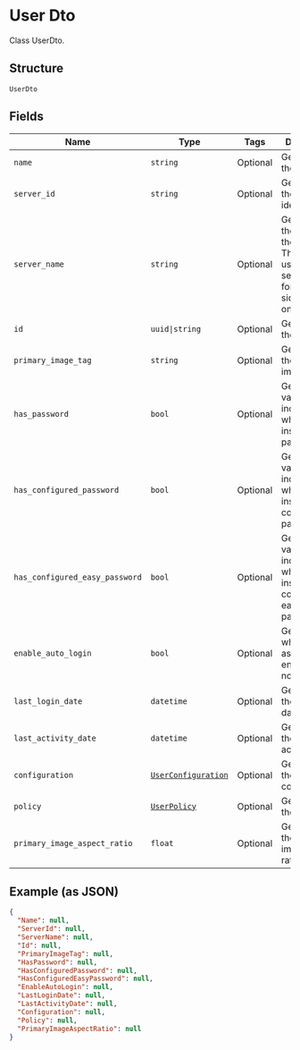 
# User Dto

Class UserDto.

## Structure

`UserDto`

## Fields

| Name | Type | Tags | Description |
|  --- | --- | --- | --- |
| `name` | `string` | Optional | Gets or sets the name. |
| `server_id` | `string` | Optional | Gets or sets the server identifier. |
| `server_name` | `string` | Optional | Gets or sets the name of the server.<br>This is not used by the server and is for client-side usage only. |
| `id` | `uuid\|string` | Optional | Gets or sets the id. |
| `primary_image_tag` | `string` | Optional | Gets or sets the primary image tag. |
| `has_password` | `bool` | Optional | Gets or sets a value indicating whether this instance has password. |
| `has_configured_password` | `bool` | Optional | Gets or sets a value indicating whether this instance has configured password. |
| `has_configured_easy_password` | `bool` | Optional | Gets or sets a value indicating whether this instance has configured easy password. |
| `enable_auto_login` | `bool` | Optional | Gets or sets whether async login is enabled or not. |
| `last_login_date` | `datetime` | Optional | Gets or sets the last login date. |
| `last_activity_date` | `datetime` | Optional | Gets or sets the last activity date. |
| `configuration` | [`UserConfiguration`](../../doc/models/user-configuration.md) | Optional | Gets or sets the configuration. |
| `policy` | [`UserPolicy`](../../doc/models/user-policy.md) | Optional | Gets or sets the policy. |
| `primary_image_aspect_ratio` | `float` | Optional | Gets or sets the primary image aspect ratio. |

## Example (as JSON)

```json
{
  "Name": null,
  "ServerId": null,
  "ServerName": null,
  "Id": null,
  "PrimaryImageTag": null,
  "HasPassword": null,
  "HasConfiguredPassword": null,
  "HasConfiguredEasyPassword": null,
  "EnableAutoLogin": null,
  "LastLoginDate": null,
  "LastActivityDate": null,
  "Configuration": null,
  "Policy": null,
  "PrimaryImageAspectRatio": null
}
```

